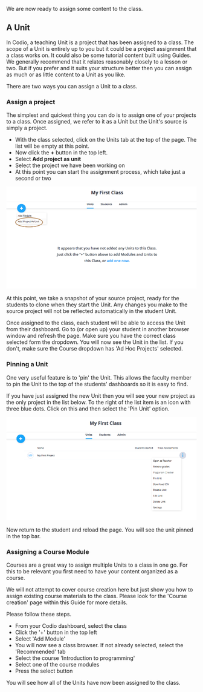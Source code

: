  We are now ready to assign some content to the class. 
 
## A Unit
In Codio, a teaching Unit is a project that has been assigned to a class. The scope of a Unit is entirely up to you but it could be a project assignment that a class works on. It could also be some tutorial content built using Guides. We generally recommend that it relates reasonably closely to a lesson or two. But if you prefer and it suits your structure better then you can assign as much or as little content to a Unit as you like.
 
 There are two ways you can assign a Unit to a class.
 
### Assign a project
The simplest and quickest thing you can do is to assign one of your projects to a class. Once assigned, we refer to it as a Unit but the Unit's source is simply a project.

- With the class selected, click on the Units tab at the top of the page. The list will be empty at this point.
- Now click the **+** button in the top left.
- Select **Add project as unit**
- Select the project we have been working on
- At this point you can start the assignment process, which take just a second or two

![](.guides/img/add-unit-project.png)

At this point, we take a snapshot of your source project, ready for the students to clone when they start the Unit. Any changes you make to the source project will not be reflected automatically in the student Unit.

Once assigned to the class, each student will be able to access the Unit from their dashboard. Go to (or open up) your student in another browser window and refresh the page. Make sure you have the correct class selected form the dropdown. You will now see the Unit in the list. If you don't, make sure the Course dropdown has 'Ad Hoc Projects' selected.  

### Pinning a Unit
One very useful feature is to 'pin' the Unit. This allows the faculty member to pin the Unit to the top of the students' dashboards so it is easy to find.

If you have just assigned the new Unit then you will see your new project as the only project in the list below. To the right of the list item is an icon with three blue dots. Click on this and then select the 'Pin Unit' option. 

![](.guides/img/pin-unit.png)

Now return to the student and reload the page. You will see the unit pinned in the top bar.

### Assigning a Course Module
Courses are a great way to assign multiple Units to a class in one go. For this to be relevant you first need to have your content organized as a course. 

We will not attempt to cover course creation here but just show you how to assign existing course materials to the class. Please look for the 'Course creation' page within this Guide for more details.

Please follow these steps.

- From your Codio dashboard, select the class
- Click the '+' button in the top left
- Select 'Add Module'
- You will now see a class browser. If not already selected, select the 'Recommended' tab
- Select the course 'Introduction to programming'
- Select one of the course modules
- Press the select button

You will see how all of the Units have now been assigned to the class.




